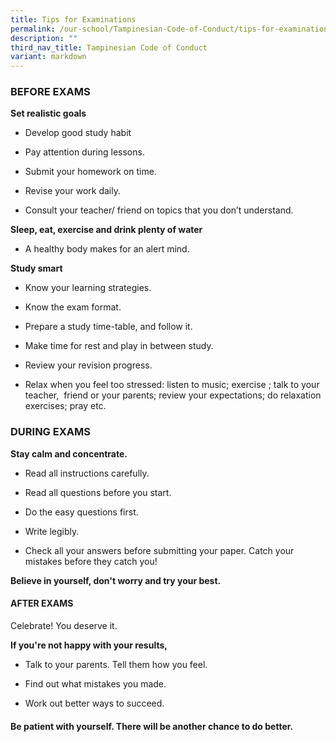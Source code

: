 ```yaml
---
title: Tips for Examinations
permalink: /our-school/Tampinesian-Code-of-Conduct/tips-for-examinations/
description: ""
third_nav_title: Tampinesian Code of Conduct
variant: markdown
---
```

### BEFORE EXAMS

**Set realistic goals**

*   Develop good study habit   
    
*   Pay attention during lessons.  
    
*   Submit your homework on time.  
    
*   Revise your work daily.  
    
*   Consult your teacher/ friend on topics that you don’t understand.  
    

**Sleep, eat, exercise and drink plenty of water**

*   A healthy body makes for an alert mind.  
    

**Study smart**

*   Know your learning strategies.  
    
*   Know the exam format.  
    
*   Prepare a study time-table, and follow it.  
    
*   Make time for rest and play in between study.  
    
*   Review your revision progress.  
    
*   Relax when you feel too stressed: listen to music; exercise ; talk to your teacher,  friend or your parents; review your expectations; do relaxation exercises; pray etc.  
    

### DURING EXAMS 

**Stay calm and concentrate.**

*   Read all instructions carefully.  
    
*   Read all questions before you start.  
    
*   Do the easy questions first.  
    
*   Write legibly.  
    
*   Check all your answers before submitting your paper. Catch your mistakes before they catch you!  
    

**Believe in yourself, don't worry and try your best.**

#### AFTER EXAMS 

Celebrate! You deserve it.

**If you're not happy with your results,**

*   Talk to your parents. Tell them how you feel.  
    
*   Find out what mistakes you made.  
    
*   Work out better ways to succeed.  
    

#### Be patient with yourself. There will be another chance to do better.